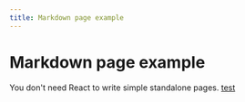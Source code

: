 ```yaml
---
title: Markdown page example
---
```


# Markdown page example

You don't need React to write simple standalone pages. [test](/test)
